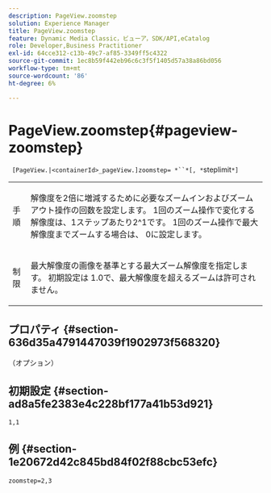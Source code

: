 ```yaml
---
description: PageView.zoomstep
solution: Experience Manager
title: PageView.zoomstep
feature: Dynamic Media Classic，ビューア，SDK/API,eCatalog
role: Developer,Business Practitioner
exl-id: 64cce312-c13b-49c7-af85-3349ff5c4322
source-git-commit: 1ec8b59f442eb96c6c3f5f1405d57a38a86bd056
workflow-type: tm+mt
source-wordcount: '86'
ht-degree: 6%

---
```


# PageView.zoomstep{#pageview-zoomstep}

` [PageView.|<containerId>_pageView.]zoomstep= *``*[, *`steplimit`*]`

<table id="table_82C9252157DB41B5B98505855975D2F5"> 
 <tbody> 
  <tr> 
   <td colname="col1"> <p> <span class="codeph"><span class="varname"> 手順</span></span> </p> </td> 
   <td colname="col2"> <p> 解像度を2倍に増減するために必要なズームインおよびズームアウト操作の回数を設定します。 1回のズーム操作で変化する解像度は、1ステップあたり2^1です。 1回のズーム操作で最大解像度までズームする場合は、 <span class="codeph"> 0</span>に設定します。 </p> </td> 
  </tr> 
  <tr> 
   <td colname="col1"> <p><span class="codeph"><span class="varname"> 制限</span></span> </p> </td> 
   <td colname="col2"> <p> 最大解像度の画像を基準とする最大ズーム解像度を指定します。 初期設定は<span class="codeph"> 1.0</span>で、最大解像度を超えるズームは許可されません。 </p> </td> 
  </tr> 
 </tbody> 
</table>

## プロパティ {#section-636d35a4791447039f1902973f568320}

（オプション）

## 初期設定 {#section-ad8a5fe2383e4c228bf177a41b53d921}

`1,1`

## 例 {#section-1e20672d42c845bd84f02f88cbc53efc}

`zoomstep=2,3`
